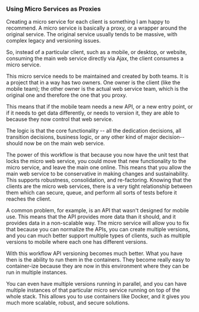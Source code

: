 ### Using Micro Services as Proxies

Creating a micro service for each client is something I am happy to recommend. A micro service is basically a proxy, or a wrapper around the original service. The original service usually tends to be massive, with complex legacy and versioning issues.

So, instead of a particular client, such as a mobile, or desktop, or website, consuming the main web service directly via Ajax, the client consumes a micro service.

This micro service needs to be maintained and created by both teams. It is a project that in a way has two owners. One owner is the client (like the mobile team); the other owner is the actual web service team, which is the original one and therefore the one that you proxy.

This means that if the mobile team needs a new API, or a new entry point, or if it needs to get data differently, or needs to version it, they are able to because they now control that web service.

The logic is that the core functionality -- all the dedication decisions, all transition decisions, business logic, or any other kind of major decision-- should now be on the main web service.

The power of this workflow is that because you now have the unit test that locks the micro web service, you could move that new functionality to the micro service, and leave the main one online. This means that you allow the main web service to be conservative in making changes and sustainability. This supports robustness, consolidation, and re-factoring. Knowing that the clients are the micro web services, there is a very tight relationship between them which can secure, queue, and perform all sorts of tests before it reaches the client.

A common problem, for example, is an API that wasn't designed for mobile use. This means that the API provides more data than it should, and it provides data in a non-scalable way. The micro service will allow you to fix that because you can normalize the APIs, you can create multiple versions, and you can much better support multiple types of clients, such as multiple versions to mobile where each one has different versions.

With this workflow API versioning becomes much better. What you have then is the ability to run them in the containers. They become really easy to container-ize because they are now in this environment where they can be run in multiple instances.

You can even have multiple versions running in parallel, and you can have multiple instances of that particular micro service running on top of the whole stack. This allows you to use containers like Docker, and it gives you much more scalable, robust, and secure solutions.
